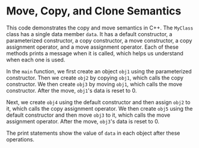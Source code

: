 # Move, Copy, and Clone Semantics
This code demonstrates the copy and move semantics in C++. The `MyClass` class has a single data member `data`. It has a default constructor, a parameterized constructor, a copy constructor, a move constructor, a copy assignment operator, and a move assignment operator. Each of these methods prints a message when it is called, which helps us understand when each one is used.

In the `main` function, we first create an object `obj1` using the parameterized constructor. Then we create `obj2` by copying `obj1`, which calls the copy constructor. We then create `obj3` by moving `obj1`, which calls the move constructor. After the move, `obj1`'s data is reset to 0.

Next, we create `obj4` using the default constructor and then assign `obj2` to it, which calls the copy assignment operator. We then create `obj5` using the default constructor and then move `obj3` to it, which calls the move assignment operator. After the move, `obj3`'s data is reset to 0.

The print statements show the value of `data` in each object after these operations.
